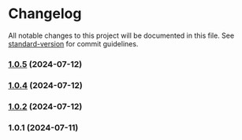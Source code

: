 # Changelog

All notable changes to this project will be documented in this file. See [standard-version](https://github.com/conventional-changelog/standard-version) for commit guidelines.

### [1.0.5](https://github.com/JakeMcGuire55/TripleJ-GS-Database/compare/v1.0.4...v1.0.5) (2024-07-12)

### [1.0.4](https://github.com/JakeMcGuire55/TripleJ-GS-Database/compare/v1.0.1...v1.0.4) (2024-07-12)

### [1.0.2](https://github.com/JakeMcGuire55/TripleJ-GS-Database/compare/v1.0.1...v1.0.2) (2024-07-12)

### 1.0.1 (2024-07-11)
